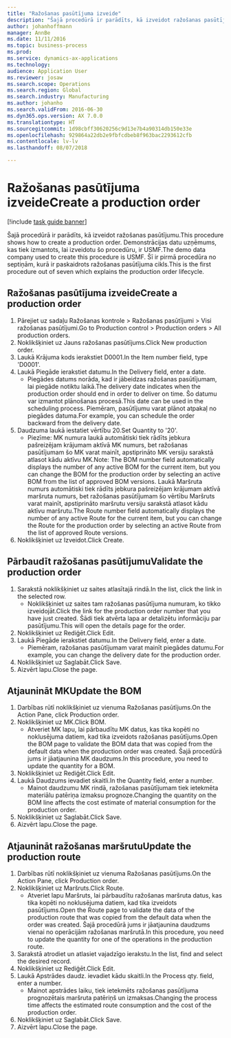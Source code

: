 ```yaml
---
title: "Ražošanas pasūtījuma izveide"
description: "Šajā procedūrā ir parādīts, kā izveidot ražošanas pasūtījumu."
author: johanhoffmann
manager: AnnBe
ms.date: 11/11/2016
ms.topic: business-process
ms.prod: 
ms.service: dynamics-ax-applications
ms.technology: 
audience: Application User
ms.reviewer: josaw
ms.search.scope: Operations
ms.search.region: Global
ms.search.industry: Manufacturing
ms.author: johanho
ms.search.validFrom: 2016-06-30
ms.dyn365.ops.version: AX 7.0.0
ms.translationtype: HT
ms.sourcegitcommit: 1d98cbff30620256c9d13e7b4a90314db150e33e
ms.openlocfilehash: 929864a22db2e9fbfcdbeb8f963bac2293612cfb
ms.contentlocale: lv-lv
ms.lasthandoff: 08/07/2018

---
```

# <a name="create-a-production-order"></a><span data-ttu-id="d3048-103">Ražošanas pasūtījuma izveide</span><span class="sxs-lookup"><span data-stu-id="d3048-103">Create a production order</span></span>

[!include [task guide banner](../../includes/task-guide-banner.md)]

<span data-ttu-id="d3048-104">Šajā procedūrā ir parādīts, kā izveidot ražošanas pasūtījumu.</span><span class="sxs-lookup"><span data-stu-id="d3048-104">This procedure shows how to create a production order.</span></span> <span data-ttu-id="d3048-105">Demonstrācijas datu uzņēmums, kas tiek izmantots, lai izveidotu šo procedūru, ir USMF.</span><span class="sxs-lookup"><span data-stu-id="d3048-105">The demo data company used to create this procedure is USMF.</span></span> <span data-ttu-id="d3048-106">Šī ir pirmā procedūra no septiņām, kurā ir paskaidrots ražošanas pasūtījuma cikls.</span><span class="sxs-lookup"><span data-stu-id="d3048-106">This is the first procedure out of seven which explains the production order lifecycle.</span></span>


## <a name="create-a-production-order"></a><span data-ttu-id="d3048-107">Ražošanas pasūtījuma izveide</span><span class="sxs-lookup"><span data-stu-id="d3048-107">Create a production order</span></span>
1. <span data-ttu-id="d3048-108">Pārejiet uz sadaļu Ražošanas kontrole > Ražošanas pasūtījumi > Visi ražošanas pasūtījumi.</span><span class="sxs-lookup"><span data-stu-id="d3048-108">Go to Production control > Production orders > All production orders.</span></span>
2. <span data-ttu-id="d3048-109">Noklikšķiniet uz Jauns ražošanas pasūtījums.</span><span class="sxs-lookup"><span data-stu-id="d3048-109">Click New production order.</span></span>
3. <span data-ttu-id="d3048-110">Laukā Krājuma kods ierakstiet D0001.</span><span class="sxs-lookup"><span data-stu-id="d3048-110">In the Item number field, type 'D0001'.</span></span>
4. <span data-ttu-id="d3048-111">Laukā Piegāde ierakstiet datumu.</span><span class="sxs-lookup"><span data-stu-id="d3048-111">In the Delivery field, enter a date.</span></span>
    * <span data-ttu-id="d3048-112">Piegādes datums norāda, kad ir jābeidzas ražošanas pasūtījumam, lai piegāde notiktu laikā.</span><span class="sxs-lookup"><span data-stu-id="d3048-112">The delivery date indicates when the production order should end in order to deliver on time.</span></span> <span data-ttu-id="d3048-113">Šo datumu var izmantot plānošanas procesā.</span><span class="sxs-lookup"><span data-stu-id="d3048-113">This date can be used in the scheduling process.</span></span> <span data-ttu-id="d3048-114">Piemēram, pasūtījumu varat plānot atpakaļ no piegādes datuma.</span><span class="sxs-lookup"><span data-stu-id="d3048-114">For example, you can schedule the order backward from the delivery date.</span></span>  
5. <span data-ttu-id="d3048-115">Daudzuma laukā iestatiet vērtību 20.</span><span class="sxs-lookup"><span data-stu-id="d3048-115">Set Quantity to '20'.</span></span>
    * <span data-ttu-id="d3048-116">Piezīme: MK numura laukā automātiski tiek rādīts jebkura pašreizējam krājumam aktīvā MK numurs, bet ražošanas pasūtījumam šo MK varat mainīt, apstiprināto MK versiju sarakstā atlasot kādu aktīvu MK.</span><span class="sxs-lookup"><span data-stu-id="d3048-116">Note: The BOM number field automatically displays the number of any active BOM for the current item, but you can change the BOM for the production order by selecting an active BOM from the list of approved BOM versions.</span></span>    <span data-ttu-id="d3048-117">Laukā Maršruta numurs automātiski tiek rādīts jebkura pašreizējam krājumam aktīvā maršruta numurs, bet ražošanas pasūtījumam šo vērtību Maršruts varat mainīt, apstiprināto maršrutu versiju sarakstā atlasot kādu aktīvu maršrutu.</span><span class="sxs-lookup"><span data-stu-id="d3048-117">The Route number field automatically displays the number of any active Route for the current item, but you can change the Route for the production order by selecting an active Route from the list of approved Route versions.</span></span>  
6. <span data-ttu-id="d3048-118">Noklikšķiniet uz Izveidot.</span><span class="sxs-lookup"><span data-stu-id="d3048-118">Click Create.</span></span>

## <a name="validate-the-production-order"></a><span data-ttu-id="d3048-119">Pārbaudīt ražošanas pasūtījumu</span><span class="sxs-lookup"><span data-stu-id="d3048-119">Validate the production order</span></span>
1. <span data-ttu-id="d3048-120">Sarakstā noklikšķiniet uz saites atlasītajā rindā.</span><span class="sxs-lookup"><span data-stu-id="d3048-120">In the list, click the link in the selected row.</span></span>
    * <span data-ttu-id="d3048-121">Noklikšķiniet uz saites tam ražošanas pasūtījuma numuram, ko tikko izveidojāt.</span><span class="sxs-lookup"><span data-stu-id="d3048-121">Click the link for the production order number that you have just created.</span></span> <span data-ttu-id="d3048-122">Šādi tiek atvērta lapa ar detalizētu informāciju par pasūtījumu.</span><span class="sxs-lookup"><span data-stu-id="d3048-122">This will open the details page for the order.</span></span>  
2. <span data-ttu-id="d3048-123">Noklikšķiniet uz Rediģēt.</span><span class="sxs-lookup"><span data-stu-id="d3048-123">Click Edit.</span></span>
3. <span data-ttu-id="d3048-124">Laukā Piegāde ierakstiet datumu.</span><span class="sxs-lookup"><span data-stu-id="d3048-124">In the Delivery field, enter a date.</span></span>
    * <span data-ttu-id="d3048-125">Piemēram, ražošanas pasūtījumam varat mainīt piegādes datumu.</span><span class="sxs-lookup"><span data-stu-id="d3048-125">For example, you can change the delivery date for the production order.</span></span>  
4. <span data-ttu-id="d3048-126">Noklikšķiniet uz Saglabāt.</span><span class="sxs-lookup"><span data-stu-id="d3048-126">Click Save.</span></span>
5. <span data-ttu-id="d3048-127">Aizvērt lapu.</span><span class="sxs-lookup"><span data-stu-id="d3048-127">Close the page.</span></span>

## <a name="update-the-bom"></a><span data-ttu-id="d3048-128">Atjaunināt MK</span><span class="sxs-lookup"><span data-stu-id="d3048-128">Update the BOM</span></span>
1. <span data-ttu-id="d3048-129">Darbības rūtī noklikšķiniet uz vienuma Ražošanas pasūtījums.</span><span class="sxs-lookup"><span data-stu-id="d3048-129">On the Action Pane, click Production order.</span></span>
2. <span data-ttu-id="d3048-130">Noklikšķiniet uz MK.</span><span class="sxs-lookup"><span data-stu-id="d3048-130">Click BOM.</span></span>
    * <span data-ttu-id="d3048-131">Atveriet MK lapu, lai pārbaudītu MK datus, kas tika kopēti no noklusējuma datiem, kad tika izveidots ražošanas pasūtījums.</span><span class="sxs-lookup"><span data-stu-id="d3048-131">Open the BOM page to validate the BOM data that was copied from the default data when the production order was created.</span></span> <span data-ttu-id="d3048-132">Šajā procedūrā jums ir jāatjaunina MK daudzums.</span><span class="sxs-lookup"><span data-stu-id="d3048-132">In this procedure, you need to update the quantity for a BOM.</span></span>  
3. <span data-ttu-id="d3048-133">Noklikšķiniet uz Rediģēt.</span><span class="sxs-lookup"><span data-stu-id="d3048-133">Click Edit.</span></span>
4. <span data-ttu-id="d3048-134">Laukā Daudzums ievadiet skaitli.</span><span class="sxs-lookup"><span data-stu-id="d3048-134">In the Quantity field, enter a number.</span></span>
    * <span data-ttu-id="d3048-135">Mainot daudzumu MK rindā, ražošanas pasūtījumam tiek ietekmēta materiālu patēriņa izmaksu prognoze.</span><span class="sxs-lookup"><span data-stu-id="d3048-135">Changing the quantity on the BOM line affects the cost estimate of material consumption for the production order.</span></span>  
5. <span data-ttu-id="d3048-136">Noklikšķiniet uz Saglabāt.</span><span class="sxs-lookup"><span data-stu-id="d3048-136">Click Save.</span></span>
6. <span data-ttu-id="d3048-137">Aizvērt lapu.</span><span class="sxs-lookup"><span data-stu-id="d3048-137">Close the page.</span></span>

## <a name="update-the-production-route"></a><span data-ttu-id="d3048-138">Atjaunināt ražošanas maršrutu</span><span class="sxs-lookup"><span data-stu-id="d3048-138">Update the production route</span></span>
1. <span data-ttu-id="d3048-139">Darbības rūtī noklikšķiniet uz vienuma Ražošanas pasūtījums.</span><span class="sxs-lookup"><span data-stu-id="d3048-139">On the Action Pane, click Production order.</span></span>
2. <span data-ttu-id="d3048-140">Noklikšķiniet uz Maršruts.</span><span class="sxs-lookup"><span data-stu-id="d3048-140">Click Route.</span></span>
    * <span data-ttu-id="d3048-141">Atveriet lapu Maršruts, lai pārbaudītu ražošanas maršruta datus, kas tika kopēti no noklusējuma datiem, kad tika izveidots pasūtījums.</span><span class="sxs-lookup"><span data-stu-id="d3048-141">Open the Route page to validate the data of the production route that was copied from the default data when the order was created.</span></span> <span data-ttu-id="d3048-142">Šajā procedūrā jums ir jāatjaunina daudzums vienai no operācijām ražošanas maršrutā.</span><span class="sxs-lookup"><span data-stu-id="d3048-142">In this procedure, you need to update the quantity for one of the operations in the production route.</span></span>  
3. <span data-ttu-id="d3048-143">Sarakstā atrodiet un atlasiet vajadzīgo ierakstu.</span><span class="sxs-lookup"><span data-stu-id="d3048-143">In the list, find and select the desired record.</span></span>
4. <span data-ttu-id="d3048-144">Noklikšķiniet uz Rediģēt.</span><span class="sxs-lookup"><span data-stu-id="d3048-144">Click Edit.</span></span>
5. <span data-ttu-id="d3048-145">Laukā Apstrādes daudz. ievadiet kādu skaitli.</span><span class="sxs-lookup"><span data-stu-id="d3048-145">In the Process qty. field, enter a number.</span></span>
    * <span data-ttu-id="d3048-146">Mainot apstrādes laiku, tiek ietekmēts ražošanas pasūtījuma prognozētais maršruta patēriņš un izmaksas.</span><span class="sxs-lookup"><span data-stu-id="d3048-146">Changing the process time affects the estimated route consumption and the cost of the production order.</span></span>  
6. <span data-ttu-id="d3048-147">Noklikšķiniet uz Saglabāt.</span><span class="sxs-lookup"><span data-stu-id="d3048-147">Click Save.</span></span>
7. <span data-ttu-id="d3048-148">Aizvērt lapu.</span><span class="sxs-lookup"><span data-stu-id="d3048-148">Close the page.</span></span>

